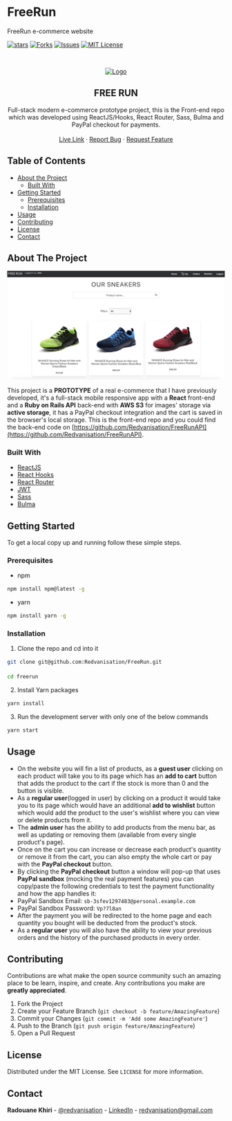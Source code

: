 # FreeRun
FreeRun e-commerce website

<!-- PROJECT SHIELDS -->
<!--
*** I'm using markdown "reference style" links for readability.
*** Reference links are enclosed in brackets [ ] instead of parentheses ( ).
*** See the bottom of this document for the declaration of the reference variables
*** for contributors-url, forks-url, etc. This is an optional, concise syntax you may use.
*** https://www.markdownguide.org/basic-syntax/#reference-style-links
-->
[![stars][stars-shield]][stars-url]
[![Forks][forks-shield]][forks-url]
[![Issues][issues-shield]][issues-url]
[![MIT License][license-shield]][license-url]



<!-- PROJECT LOGO -->
<br />
<p align="center">
  <a href="https://github.com/Redvanisation/FreeRun">
    <img src="./public/screenshot1.png" alt="Logo" width="860" height="460">
  </a>

  <h2 align="center">FREE RUN</h2>

  <p align="center">
    Full-stack modern e-commerce prototype project, this is the Front-end repo which was developed using ReactJS/Hooks, React Router, Sass, Bulma and PayPal checkout for payments.
    <br />
    <br />
    <a href="https://objective-payne-c9a208.netlify.com/" target="_blank">Live Link</a>
    ·
    <a href="https://github.com/Redvanisation/FreeRun/issues">Report Bug</a>
    ·
    <a href="https://github.com/Redvanisation/FreeRun/issues">Request Feature</a>
  </p>
</p>



<!-- TABLE OF CONTENTS -->
## Table of Contents

* [About the Project](#about-the-project)
  * [Built With](#built-with)
* [Getting Started](#getting-started)
  * [Prerequisites](#prerequisites)
  * [Installation](#installation)
* [Usage](#usage)
* [Contributing](#contributing)
* [License](#license)
* [Contact](#contact)
<!-- * [Future Implementations](#future-implementations) -->



<!-- ABOUT THE PROJECT -->
## About The Project

[![Product Name Screen Shot][product-screenshot]](https://objective-payne-c9a208.netlify.app/)

This project is a **PROTOTYPE** of a real e-commerce that I have previously developed, it's a full-stack mobile responsive app with a **React** front-end and a **Ruby on Rails API** back-end with **AWS S3** for images' storage via **active storage**, it has a PayPal checkout integration and the cart is saved in the browser's local storage. This is the front-end repo and you could find the back-end code on [https://github.com/Redvanisation/FreeRunAPI](https://github.com/Redvanisation/FreeRunAPI).


### Built With

* [ReactJS](http://reactjs.org/)
* [React Hooks](https://reactjs.org/docs/hooks-intro.html)
* [React Router](https://github.com/ReactTraining/react-router)
* [JWT](https://jwt.io/)
* [Sass](https://sass-lang.com/)
* [Bulma](https://bulma.io/)



<!-- GETTING STARTED -->
## Getting Started

To get a local copy up and running follow these simple steps.



### Prerequisites


* npm
```sh
npm install npm@latest -g
```

* yarn
```sh
npm install yarn -g
```



### Installation
 
1. Clone the repo and cd into it
```sh
git clone git@github.com:Redvanisation/FreeRun.git

cd freerun
```
2. Install Yarn packages
```sh
yarn install
```
3. Run the development server with only one of the below commands
```sh
yarn start
```



<!-- USAGE EXAMPLES -->
## Usage

- On the website you will fin a list of products, as a **guest user** clicking on each product will take you to its page which has an **add to cart** button that adds the product to the cart if the stock is more than 0 and the button is visible.
- As a **regular user**(logged in user) by clicking on a product it would take you to its page which would have an additional **add to wishlist** button which would add the product to the user's wishlist where you can view or delete products from it.
- The **admin user** has the ability to add products from the menu bar, as well as updating or removing them (available from every single product's page).
- Once on the cart you can increase or decrease each product's quantity or remove it from the cart, you can also empty the whole cart or pay with the **PayPal checkout** button.
- By clicking the **PayPal checkout** button a window will pop-up that uses **PayPal sandbox** (mocking the real payment features) you can copy/paste the following credentials to test the payment functionality and how the app handles it:
 - PayPal Sandbox Email: `sb-3sfev1297483@personal.example.com`
 - PayPal Sandbox Password: `Vp?7l8an`
- After the payment you will be redirected to the home page and each quantity you bought will be deducted from the product's stock.
- As a **regular user** you will also have the ability to view your previous orders and the history of the purchased products in every order.



<!-- CONTRIBUTING -->
## Contributing

Contributions are what make the open source community such an amazing place to be learn, inspire, and create. Any contributions you make are **greatly appreciated**.

1. Fork the Project
2. Create your Feature Branch (`git checkout -b feature/AmazingFeature`)
3. Commit your Changes (`git commit -m 'Add some AmazingFeature'`)
4. Push to the Branch (`git push origin feature/AmazingFeature`)
5. Open a Pull Request



<!-- LICENSE -->
## License

Distributed under the MIT License. See `LICENSE` for more information.



<!-- CONTACT -->
## Contact

**Radouane Khiri** - [@redvanisation](https://twitter.com/redvanisation) - [LinkedIn](https://www.linkedin.com/in/redvan/) - redvanisation@gmail.com





<!-- MARKDOWN LINKS & IMAGES -->
<!-- https://www.markdownguide.org/basic-syntax/#reference-style-links -->
[stars-shield]: https://img.shields.io/github/stars/Redvanisation/FreeRun
[stars-url]: https://github.com/Redvanisation/FreeRun/stargazers
[forks-shield]: https://img.shields.io/github/forks/Redvanisation/FreeRun
[forks-url]: https://github.com/Redvanisation/FreeRun/network/members
[issues-shield]: https://img.shields.io/github/issues/Redvanisation/FreeRun
[issues-url]: https://github.com/Redvanisation/FreeRun/issues
[license-shield]: https://img.shields.io/github/license/Redvanisation/FreeRun
[license-url]: https://github.com/Redvanisation/FreeRun/blob/develop/LICENSE
[product-screenshot]: ./public/screenshot2.png
